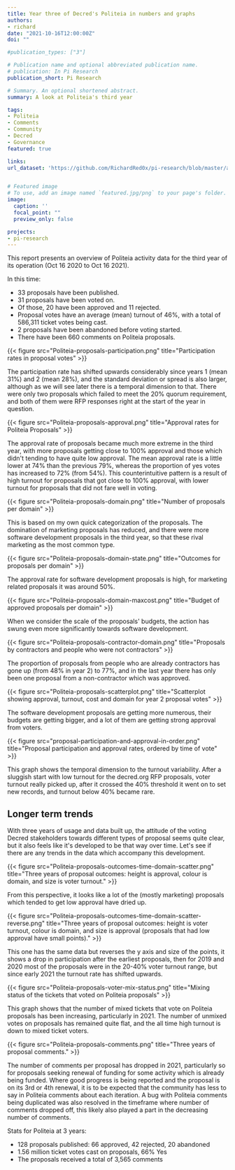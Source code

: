 ```yaml
---
title: Year three of Decred's Politeia in numbers and graphs
authors:
- richard
date: "2021-10-16T12:00:00Z"
doi: ""

#publication_types: ["3"]

# Publication name and optional abbreviated publication name.
# publication: In Pi Research
publication_short: Pi Research

# Summary. An optional shortened abstract.
summary: A look at Politeia's third year

tags:
- Politeia
- Comments
- Community
- Decred
- Governance
featured: true

links:
url_dataset: 'https://github.com/RichardRed0x/pi-research/blob/master/analysis/pi-at-3/Politeia-proposals-3years-coded.csv'


# Featured image
# To use, add an image named `featured.jpg/png` to your page's folder. 
image:
  caption: ''
  focal_point: ""
  preview_only: false

projects:
- pi-research
---
```

This report presents an overview of Politeia activity data for the third year of its operation (Oct 16 2020 to Oct 16 2021).

In this time: 

- 33 proposals have been published.
- 31 proposals have been voted on.
- Of those, 20 have been approved and 11 rejected.
- Proposal votes have an average (mean) turnout of 46%, with a total of 586,311 ticket votes being cast.
- 2 proposals have been abandoned before voting started.
- There have been 660 comments on Politeia proposals.

{{< figure src="Politeia-proposals-participation.png" title="Participation rates in proposal votes" >}}

The participation rate has shifted upwards considerably since years 1 (mean 31%) and 2 (mean 28%), and the standard deviation or spread is also larger, although as we will see later there is a temporal dimension to that. There were only two proposals which failed to meet the 20% quorum requirement, and both of them were RFP responses right at the start of the year in question. 

{{< figure src="Politeia-proposals-approval.png" title="Approval rates for Politeia Proposals" >}}

The approval rate of proposals became much more extreme in the third year, with more proposals getting close to 100% approval and those which didn't tending to have quite low approval. The mean approval rate is a little lower at 74% than the previous 79%, whereas the proportion of yes votes has increased to 72% (from 54%). This counterintuitive pattern is a result of high turnout for proposals that got close to 100% approval, with lower turnout for proposals that did not fare well in voting.

{{< figure src="Politeia-proposals-domain.png" title="Number of proposals per domain" >}}

This is based on my own quick categorization of the proposals. The domination of marketing proposals has reduced, and there were more software development proposals in the third year, so that these rival marketing as the most common type.

{{< figure src="Politeia-proposals-domain-state.png" title="Outcomes for proposals per domain" >}}

The approval rate for software development proposals is high, for marketing related proposals it was around 50%.

{{< figure src="Politeia-proposals-domain-maxcost.png" title="Budget of approved proposals per domain" >}}

When we consider the scale of the proposals' budgets, the action has swung even more significantly towards software development.

{{< figure src="Politeia-proposals-contractor-domain.png" title="Proposals by contractors and people who were not contractors" >}}

The proportion of proposals from people who are already contractors has gone up (from 48% in year 2) to 77%, and in the last year there has only been one proposal from a non-contractor which was approved.

{{< figure src="Politeia-proposals-scatterplot.png" title="Scatterplot showing approval, turnout, cost and domain for year 2 proposal votes" >}}

The software development proposals are getting more numerous, their budgets are getting bigger, and a lot of them are getting strong approval from voters.

{{< figure src="proposal-participation-and-approval-in-order.png" title="Proposal participation and approval rates, ordered by time of vote" >}}

This graph shows the temporal dimension to the turnout variability. After a sluggish start with low turnout for the decred.org RFP proposals, voter turnout really picked up, after it crossed the 40% threshold it went on to set new records, and turnout below 40% became rare.

## Longer term trends

With three years of usage and data built up, the attitude of the voting Decred stakeholders towards different types of proposal seems quite clear, but it also feels like it's developed to be that way over time. Let's see if there are any trends in the data which accompany this development.

{{< figure src="Politeia-proposals-outcomes-time-domain-scatter.png" title="Three years of proposal outcomes: height is approval, colour is domain, and size is voter turnout." >}}

From this perspective, it looks like a lot of the (mostly marketing) proposals which tended to get low approval have dried up.

{{< figure src="Politeia-proposals-outcomes-time-domain-scatter-reverse.png" title="Three years of proposal outcomes: height is voter turnout, colour is domain, and size is approval (proposals that had low approval have small points)." >}}

This one has the same data but reverses the y axis and size of the points, it shows a drop in participation after the earliest proposals, then for 2019 and 2020 most of the proposals were in the 20-40% voter turnout range, but since early 2021 the turnout rate has shifted upwards.

{{< figure src="Politeia-proposals-voter-mix-status.png" title="Mixing status of the tickets that voted on Politeia proposals" >}}

This graph shows that the number of mixed tickets that vote on Politeia proposals has been increasing, particularly in 2021. The number of unmixed votes on proposals has remained quite flat, and the all time high turnout is down to mixed ticket voters.

{{< figure src="Politeia-proposals-comments.png" title="Three years of proposal comments." >}}

The number of comments per proposal has dropped in 2021, particularly so for proposals seeking renewal of funding for some activity which is already being funded. Where good progress is being reported and the proposal is on its 3rd or 4th renewal, it is to be expected that the community has less to say in Politeia comments about each iteration. A bug with Politeia comments being duplicated was also resolved in the timeframe where number of comments dropped off, this likely also played a part in the decreasing number of comments.

Stats for Politeia at 3 years:

* 128 proposals published: 66 approved, 42 rejected, 20 abandoned
* 1.56 million ticket votes cast on proposals, 66% Yes
* The proposals received a total of 3,565 comments
